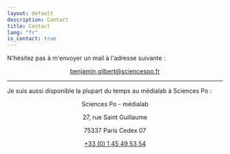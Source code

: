 ```yaml
---
layout: default
description: Contact
title: Contact
lang: "fr"
is_contact: true
---
```


<div style="text-align: justify">

<p> N'hésitez pas à m'envoyer un mail à l'adresse suivante : </p>

<p style="text-align:center"><a href = "mailto:benjamin.gilbert@sciencespo.fr">benjamin.gilbert@sciencespo.fr</a></p>

</div>

---

<div style="text-align: justify">

<p> Je suis aussi disponible la plupart du temps au médialab à Sciences Po :</p>

<p style="text-align:center">Sciences Po - médialab</p>

<p style="text-align:center">27, rue Saint Guillaume</p>

<p style="text-align:center">75337 Paris Cedex 07</p>

<p style="text-align:center"><a href = "tel:+330145495354">+33 (0) 1 45 49 53 54</a></p>

</div>